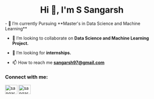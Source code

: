 <h1 align="center">Hi 👋, I'm S Sangarsh</h1>
- 🔭 I’m currently Pursuing **Master's in Data Science and Machine Learning**

- 👯 I’m looking to collaborate on **Data Science and Machine Learning Project.**

- 🤝 I’m looking for **internships.**

- 📫 How to reach me **sangarsh97@gmail.com**

<h3 align="left">Connect with me:</h3>
<p align="left">
<a href="https://linkedin.com/in/sangarshs" target="blank"><img align="center" src="https://raw.githubusercontent.com/rahuldkjain/github-profile-readme-generator/master/src/images/icons/Social/linked-in-alt.svg" alt="sangarshs" height="30" width="40" /></a>
<a href="https://kaggle.com/sangarshs" target="blank"><img align="center" src="https://raw.githubusercontent.com/rahuldkjain/github-profile-readme-generator/master/src/images/icons/Social/kaggle.svg" alt="sangarshs" height="30" width="40" /></a>
</p>

